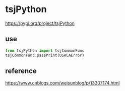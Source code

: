 # tsjPython

https://pypi.org/project/tsjPython

## use

```python
from tsjPython import tsjCommonFunc
tsjCommonFunc.passPrint(OSACAError)
```

## reference

https://www.cnblogs.com/weisunblog/p/13307174.html
